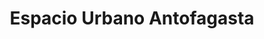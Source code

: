 ---
title: "Espacio Urbano Antofagasta"
url: /antofagasta/espacio-urbano-antofagasta/
shop: centro comercial
---